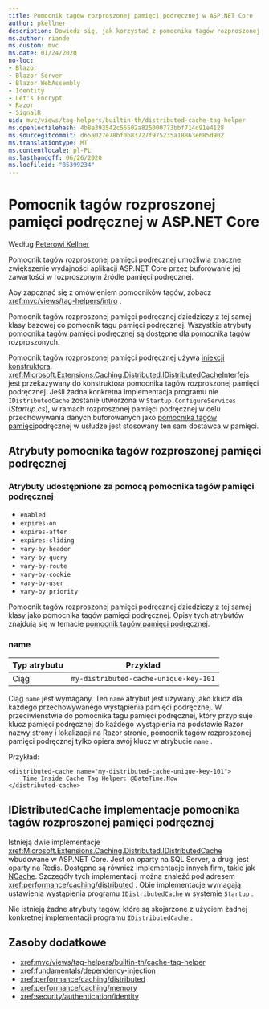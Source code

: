 ```yaml
---
title: Pomocnik tagów rozproszonej pamięci podręcznej w ASP.NET Core
author: pkellner
description: Dowiedz się, jak korzystać z pomocnika tagów rozproszonej pamięci podręcznej.
ms.author: riande
ms.custom: mvc
ms.date: 01/24/2020
no-loc:
- Blazor
- Blazor Server
- Blazor WebAssembly
- Identity
- Let's Encrypt
- Razor
- SignalR
uid: mvc/views/tag-helpers/builtin-th/distributed-cache-tag-helper
ms.openlocfilehash: 4b8e393542c56502a825000773bbf714d91e4128
ms.sourcegitcommit: d65a027e78bf0b83727f975235a18863e685d902
ms.translationtype: MT
ms.contentlocale: pl-PL
ms.lasthandoff: 06/26/2020
ms.locfileid: "85399234"
---
```

# <a name="distributed-cache-tag-helper-in-aspnet-core"></a>Pomocnik tagów rozproszonej pamięci podręcznej w ASP.NET Core

Według [Peterowi Kellner](https://peterkellner.net)

Pomocnik tagów rozproszonej pamięci podręcznej umożliwia znaczne zwiększenie wydajności aplikacji ASP.NET Core przez buforowanie jej zawartości w rozproszonym źródle pamięci podręcznej.

Aby zapoznać się z omówieniem pomocników tagów, zobacz <xref:mvc/views/tag-helpers/intro> .

Pomocnik tagów rozproszonej pamięci podręcznej dziedziczy z tej samej klasy bazowej co pomocnik tagu pamięci podręcznej. Wszystkie atrybuty [pomocnika tagów pamięci podręcznej](xref:mvc/views/tag-helpers/builtin-th/cache-tag-helper) są dostępne dla pomocnika tagów rozproszonych.

Pomocnik tagów rozproszonej pamięci podręcznej używa [iniekcji konstruktora](xref:fundamentals/dependency-injection#constructor-injection-behavior). <xref:Microsoft.Extensions.Caching.Distributed.IDistributedCache>Interfejs jest przekazywany do konstruktora pomocnika tagów rozproszonej pamięci podręcznej. Jeśli żadna konkretna implementacja programu nie `IDistributedCache` zostanie utworzona w `Startup.ConfigureServices` (*Startup.cs*), w ramach rozproszonej pamięci podręcznej w celu przechowywania danych buforowanych jako [pomocnika tagów pamięci](xref:mvc/views/tag-helpers/builtin-th/cache-tag-helper)podręcznej w usłudze jest stosowany ten sam dostawca w pamięci.

## <a name="distributed-cache-tag-helper-attributes"></a>Atrybuty pomocnika tagów rozproszonej pamięci podręcznej

### <a name="attributes-shared-with-the-cache-tag-helper"></a>Atrybuty udostępnione za pomocą pomocnika tagów pamięci podręcznej

* `enabled`
* `expires-on`
* `expires-after`
* `expires-sliding`
* `vary-by-header`
* `vary-by-query`
* `vary-by-route`
* `vary-by-cookie`
* `vary-by-user`
* `vary-by priority`

Pomocnik tagów rozproszonej pamięci podręcznej dziedziczy z tej samej klasy jako pomocnika tagów pamięci podręcznej. Opisy tych atrybutów znajdują się w temacie [pomocnik tagów pamięci podręcznej](xref:mvc/views/tag-helpers/builtin-th/cache-tag-helper).

### <a name="name"></a>name

| Typ atrybutu | Przykład                               |
| -------------- | ------------------------------------- |
| Ciąg         | `my-distributed-cache-unique-key-101` |

Ciąg `name` jest wymagany. Ten `name` atrybut jest używany jako klucz dla każdego przechowywanego wystąpienia pamięci podręcznej. W przeciwieństwie do pomocnika tagu pamięci podręcznej, który przypisuje klucz pamięci podręcznej do każdego wystąpienia na podstawie Razor nazwy strony i lokalizacji na Razor stronie, pomocnik tagów rozproszonej pamięci podręcznej tylko opiera swój klucz w atrybucie `name` .

Przykład:

```cshtml
<distributed-cache name="my-distributed-cache-unique-key-101">
    Time Inside Cache Tag Helper: @DateTime.Now
</distributed-cache>
```

## <a name="distributed-cache-tag-helper-idistributedcache-implementations"></a>IDistributedCache implementacje pomocnika tagów rozproszonej pamięci podręcznej

Istnieją dwie implementacje <xref:Microsoft.Extensions.Caching.Distributed.IDistributedCache> wbudowane w ASP.NET Core. Jest on oparty na SQL Server, a drugi jest oparty na Redis. Dostępne są również implementacje innych firm, takie jak [NCache](http://www.alachisoft.com/ncache/aspnet-core-idistributedcache-ncache.html). Szczegóły tych implementacji można znaleźć pod adresem <xref:performance/caching/distributed> . Obie implementacje wymagają ustawienia wystąpienia programu `IDistributedCache` w systemie `Startup` .

Nie istnieją żadne atrybuty tagów, które są skojarzone z użyciem żadnej konkretnej implementacji programu `IDistributedCache` .

## <a name="additional-resources"></a>Zasoby dodatkowe

* <xref:mvc/views/tag-helpers/builtin-th/cache-tag-helper>
* <xref:fundamentals/dependency-injection>
* <xref:performance/caching/distributed>
* <xref:performance/caching/memory>
* <xref:security/authentication/identity>
